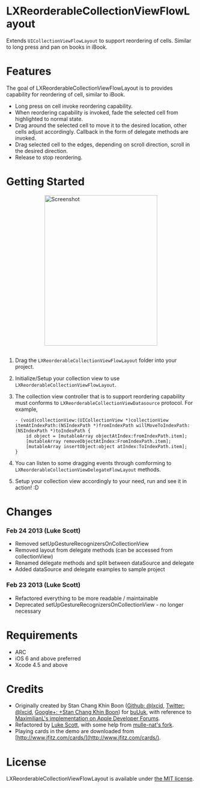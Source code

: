 LXReorderableCollectionViewFlowLayout
=====================================

Extends `UICollectionViewFlowLayout` to support reordering of cells. Similar to long press and pan on books in iBook.

Features
========

The goal of LXReorderableCollectionViewFlowLayout is to provides capability for reordering of cell, similar to iBook.

 - Long press on cell invoke reordering capability.
 - When reordering capability is invoked, fade the selected cell from highlighted to normal state.
 - Drag around the selected cell to move it to the desired location, other cells adjust accordingly. Callback in the form of delegate methods are invoked.
 - Drag selected cell to the edges, depending on scroll direction, scroll in the desired direction.
 - Release to stop reordering.

Getting Started
===============

<img src="https://raw.github.com/lxcid/LXReorderableCollectionViewFlowLayout/master/Content/Screenshots/screenshot1.png" alt="Screenshot" title="Screenshot" style="display:block; margin: 10px auto 30px auto; width: 300px; height: 400px;" class="center">

 1. Drag the `LXReorderableCollectionViewFlowLayout` folder into your project.
 2. Initialize/Setup your collection view to use `LXReorderableCollectionViewFlowLayout`.

 3. The collection view controller that is to support reordering capability must conforms to `LXReorderableCollectionViewDatasource` protocol. For example,

        - (void)collectionView:(UICollectionView *)collectionView itemAtIndexPath:(NSIndexPath *)fromIndexPath willMoveToIndexPath:(NSIndexPath *)toIndexPath {
            id object = [mutableArray objectAtIndex:fromIndexPath.item];
            [mutableArray removeObjectAtIndex:FromIndexPath.item];
            [mutableArray insertObject:object atIndex:ToIndexPath.item];
        }

 4. You can listen to some dragging events through comforming to `LXReorderableCollectionViewDelegateFlowLayout` methods.
 5. Setup your collection view accordingly to your need, run and see it in action! :D

Changes
============

### Feb 24 2013 (Luke Scott)

- Removed setUpGestureRecognizersOnCollectionView
- Removed layout from delegate methods (can be accessed from collectionView)
- Renamed delegate methods and split between dataSource and delegate
- Added dataSource and delegate examples to sample project

### Feb 23 2013 (Luke Scott)

- Refactored everything to be more readable / maintainable
- Deprecated setUpGestureRecognizersOnCollectionView - no longer necessary

Requirements
============

 - ARC
 - iOS 6 and above preferred
 - Xcode 4.5 and above

Credits
=======

- Originally created by Stan Chang Khin Boon ([Github: @lxcid](http://github.com/lxcid), [Twitter: @lxcid](https://twitter.com/lxcid), [Google+: +Stan Chang Khin Boon](https://plus.google.com/118232095174296729296?rel=author)) for [buUuk](http://www.buuuk.com/), with reference to [MaximilianL's implementation on Apple Developer Forums](https://devforums.apple.com/message/682764).
- Refactored by [Luke Scott](https://github.com/lukescott), with some help from [mulle-nat's fork](https://github.com/mulle-nat/LXReorderableCollectionViewFlowLayout).
- Playing cards in the demo are downloaded from [http://www.jfitz.com/cards/](http://www.jfitz.com/cards/).

License
=======

LXReorderableCollectionViewFlowLayout is available under [the MIT license](blob/master/LICENSE).
